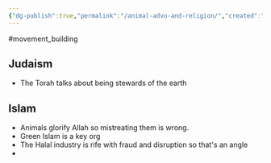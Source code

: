 ```yaml
---
{"dg-publish":true,"permalink":"/animal-advo-and-religion/","created":"2025-01-24T10:25:17.050+00:00","updated":"2025-10-10T23:48:33.893+01:00"}
---
```


#movement_building 

## Judaism 
- The Torah talks about being stewards of the earth

## Islam
- Animals glorify Allah so mistreating them is wrong.
- Green Islam is a key org
- The Halal industry is rife with fraud and disruption so that's an angle
- 